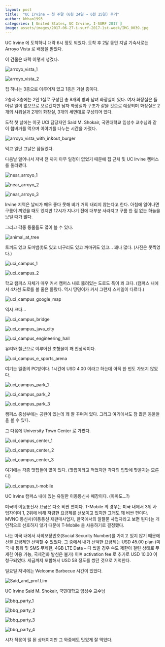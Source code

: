 ```yaml
---
layout: post
title:  "UC Irvine – 첫 주말 (6월 24일 ~ 6월 25일) 후기"
author: khhan1993
categories: [ United States, UC Irvine, I-SURF 2017 ]
image: assets/images/2017-06-27-i-surf-2017-1st-week/IMG_0039.jpg
---
```


UC Irvine 에 도착하니 대략 6시 정도 되었다. 도착 후 2달 동안 지낼 기숙사로는 Arroyo Vista 로 배정을 받았다.

이 건물은 대략 이렇게 생겼다.

![arroyo_vista_1](/assets/images/2017-06-27-i-surf-2017-1st-week/1-1.jpg)

![arroyo_vista_2](/assets/images/2017-06-27-i-surf-2017-1st-week/2-1.jpg)

집 하나는 3층으로 이루어져 있고 1층은 거실 층이다.

2층과 3층에는 2인 1실로 구성된 총 8개의 방과 남녀 화장실이 있다. 여자 화장실은 들어갈 일이 없으므로 모르겠지만 남자 화장실과 구조가 같을 것으로 예상되며 화장실은 2개의 샤워실과 2개의 화장실, 3개의 세면대로 구성되어 있다.

도착 첫 날에는 이곳 UCI 담당자인 Said M. Shokair, 국민대학교 임성수 교수님과 같이 햄버거를 먹으며 이야기를 나누는 시간을 가졌다.

![arroyo_vista_with_in&out_burger](/assets/images/2017-06-27-i-surf-2017-1st-week/3-1.jpg)

먹고 일단 그날은 잠들었다.

다음날 일어나서 저녁 전 까지 아무 일정이 없었기 때문에 집 근처 및 UC Irvine 캠퍼스를 둘러봤다.

![near_arroyo_1](/assets/images/2017-06-27-i-surf-2017-1st-week/4-1.jpg)

![near_arroyo_2](/assets/images/2017-06-27-i-surf-2017-1st-week/5-1.jpg)

![near_arroyo_3](/assets/images/2017-06-27-i-surf-2017-1st-week/6-1.jpg)

Irvine 지역은 날씨가 매우 좋다 못해 비가 거의 내리지 않는다고 한다. 아침에 일어나면 구름이 껴있을 때도 있지만 12시가 지나기 전에 대부분 사라지고 구름 한 점 없는 하늘을 보일 때가 많다.

그리고 각종 동물들도 많이 볼 수 있다.

![animal_at_tree](/assets/images/2017-06-27-i-surf-2017-1st-week/7.jpg)

토끼도 있고 도마뱀(!)도 있고 너구리도 있고 까마귀도 있고… 꽤나 많다. (사진은 못찍었다.)

![uci_campus_1](/assets/images/2017-06-27-i-surf-2017-1st-week/8-1.jpg)

![uci_campus_2](/assets/images/2017-06-27-i-surf-2017-1st-week/9-1.jpg)

학교 캠퍼스 자체가 매우 커서 캠퍼스 내로 뚫려있는 도로도 폭이 꽤 크다. (캠퍼스 내에서 4차선 도로를 볼 줄은 몰랐다. 역시 땅덩이가 커서 그런지 스케일이 다르다.)

![uci_campus_google_map](/assets/images/2017-06-27-i-surf-2017-1st-week/10-1.png)

역시 크다...

![uci_campus_bridge](/assets/images/2017-06-27-i-surf-2017-1st-week/12.jpg)

![uci_campus_java_city](/assets/images/2017-06-27-i-surf-2017-1st-week/13.jpg)

![uci_campus_engineering_hall](/assets/images/2017-06-27-i-surf-2017-1st-week/14.jpg)

유리와 철근으로 이루어진 조형물이 꽤 인상적이다.

![uci_campus_e_sports_arena](/assets/images/2017-06-27-i-surf-2017-1st-week/15.jpg)

여기는 일종의 PC방이다. 1시간에 USD 4.00 이라고 하는데 아직 한 번도 가보지 않았다.

![uci_campus_park_1](/assets/images/2017-06-27-i-surf-2017-1st-week/16.jpg)

![uci_campus_park_2](/assets/images/2017-06-27-i-surf-2017-1st-week/17.jpg)

![uci_campus_park_3](/assets/images/2017-06-27-i-surf-2017-1st-week/18.jpg)

캠퍼스 중심부에는 공원이 있는데 꽤 잘 꾸며져 있다. 그리고 여기에서도 참 많은 동물들을 볼 수 있다.

그 다음에 University Town Center 로 가봤다.

![uci_campus_center_1](/assets/images/2017-06-27-i-surf-2017-1st-week/19.jpg)

![uci_campus_center_2](/assets/images/2017-06-27-i-surf-2017-1st-week/20.jpg)

![uci_campus_center_3](/assets/images/2017-06-27-i-surf-2017-1st-week/21.jpg)

여기에는 각종 맛집들이 많이 있다. (맛집이라고 적었지만 각자의 입맛에 맞을지는 모른다)

![uci_campus_t-mobile](/assets/images/2017-06-27-i-surf-2017-1st-week/22.jpg)

UC Irvine 캠퍼스 내에 있는 유일한 이동통신사 매장이다. (아마도…?)

미국의 이동통신사 요금은 다소 비싼 편이다. T-Mobile 의 경우는 미국 내에서 3위 사업자이며 1, 2위에 비해 저렴한 요금제를 선보이고 있지만 그래도 꽤 비싼 편이다. MVNO 통신사(이통통신 재판매사업자, 한국에서의 알뜰폰 사업자라고 보면 된다)는 개인적으로 선호하지 않기 때문에 T-Mobile 을 사용하기로 결정했다.

나는 미국 내에서 사회보장번호(Social Security Number)를 가지고 있지 않기 때문에 선불 요금제만 선택할 수 있었다. 그 중에서 내가 선택한 요금제는 USD 45.00 plan (미국 내 통화 및 SMS 무제한, 4GB LTE Data – 다 썼을 경우 속도 제한이 걸린 상태로 무제한 이용 가능, 국제전화 발신은 불가) 이며 activation fee 로 추가로 USD 10.00 이 청구되었다. 세금까지 포함해서 USD 58 정도를 썼던 것으로 기억한다.

일요일 저녁에는 Welcome Barbecue 시간이 있었다.

![Said_and_prof.Lim](/assets/images/2017-06-27-i-surf-2017-1st-week/27.jpg)

UC Irvine Said M. Shokair, 국민대학교 임성수 교수님

![bbq_party_1](/assets/images/2017-06-27-i-surf-2017-1st-week/23.jpg)

![bbq_party_2](/assets/images/2017-06-27-i-surf-2017-1st-week/24.jpg)

![bbq_party_3](/assets/images/2017-06-27-i-surf-2017-1st-week/25.jpg)

![bbq_party_4](/assets/images/2017-06-27-i-surf-2017-1st-week/26.jpg)

시차 적응이 덜 된 상태이지만 그 와중에도 맛있게 잘 먹었다.